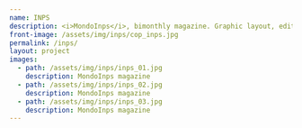 ```yaml
---
name: INPS
description: <i>MondoInps</i>, bimonthly magazine. Graphic layout, editorial and iconographic consultancy.
front-image: /assets/img/inps/cop_inps.jpg
permalink: /inps/
layout: project
images:
  - path: /assets/img/inps/inps_01.jpg
    description: MondoInps magazine
  - path: /assets/img/inps/inps_02.jpg
    description: MondoInps magazine
  - path: /assets/img/inps/inps_03.jpg
    description: MondoInps magazine
---
```

